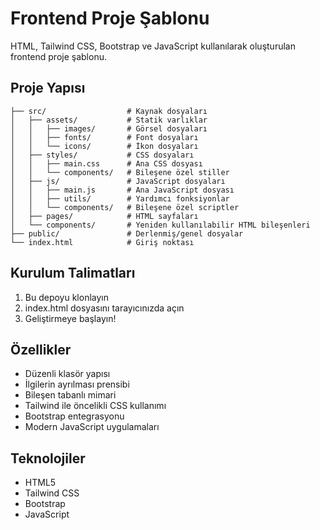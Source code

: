 # Frontend Proje Şablonu

HTML, Tailwind CSS, Bootstrap ve JavaScript kullanılarak oluşturulan frontend proje şablonu.

## Proje Yapısı

```
├── src/                  # Kaynak dosyaları
│   ├── assets/           # Statik varlıklar
│   │   ├── images/       # Görsel dosyaları
│   │   ├── fonts/        # Font dosyaları
│   │   └── icons/        # İkon dosyaları
│   ├── styles/           # CSS dosyaları
│   │   ├── main.css      # Ana CSS dosyası
│   │   └── components/   # Bileşene özel stiller
│   ├── js/               # JavaScript dosyaları
│   │   ├── main.js       # Ana JavaScript dosyası
│   │   ├── utils/        # Yardımcı fonksiyonlar
│   │   └── components/   # Bileşene özel scriptler
│   ├── pages/            # HTML sayfaları
│   └── components/       # Yeniden kullanılabilir HTML bileşenleri
├── public/               # Derlenmiş/genel dosyalar
└── index.html            # Giriş noktası
```

## Kurulum Talimatları

1. Bu depoyu klonlayın
2. index.html dosyasını tarayıcınızda açın
3. Geliştirmeye başlayın!

## Özellikler

- Düzenli klasör yapısı
- İlgilerin ayrılması prensibi
- Bileşen tabanlı mimari
- Tailwind ile öncelikli CSS kullanımı
- Bootstrap entegrasyonu
- Modern JavaScript uygulamaları

## Teknolojiler

- HTML5
- Tailwind CSS
- Bootstrap
- JavaScript